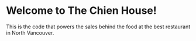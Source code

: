 # Welcome to The Chien House!
This is the code that powers the sales behind the food at the best restaurant in North Vancouver. 